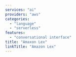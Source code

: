 ```yaml
---
services: "ai"
providers: "aws"
categories:
  - "language"
  - "serverless"
features:
  - "conversational interface"
title: "Amaxon Lex"
linkTitle: "Amazon Lex"
---
```

